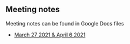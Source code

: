 ## Meeting notes
Meeting notes can be found in Google Docs files

- [March 27 2021 & April 6 2021](https://docs.google.com/document/d/173IUxVO-bGPdgv8euD1H4mlJ47I5tkmWaZXmp91_Cv4/edit?usp=sharing)
